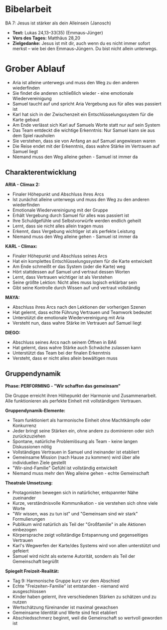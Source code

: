 # Bibelarbeit
BA 7: Jesus ist stärker als dein Alleinsein (Janosch)
- **Text:** Lukas 24,13–33(35) (Emmaus-Jünger)
- **Vers des Tages:** Matthäus 28,20
- **Zielgedanke:** Jesus ist mit dir, auch wenn du es nicht immer sofort merkst – wie bei den Emmaus-Jüngern. Du bist nicht allein unterwegs.

# Grober Ablauf

- Aria ist alleine unterwegs und muss den Weg zu den anderen wiederfinden
- Sie findet die anderen schließlich wieder - eine emotionale Wiedervereinigung
- Samuel taucht auf und spricht Aria Vergebung aus für alles was passiert ist
- Karl hat sich in der Zwischenzeit ein Entschlüsselungssystem für die Karte gebaut
- Am Ende verlässt sich Karl auf Samuels Worte statt nur auf sein System
- Das Team entdeckt die wichtige Erkenntnis: Nur Samuel kann sie aus dem Spiel rausholen
- Sie verstehen, dass sie von Anfang an auf Samuel angewiesen waren
- Die Reise endet mit der Erkenntnis, dass wahre Stärke im Vertrauen auf Samuel liegt
- Niemand muss den Weg alleine gehen - Samuel ist immer da

## Charakterentwicklung

**ARIA - Climax 2:**
- Finaler Höhepunkt und Abschluss ihres Arcs
- Ist zunächst alleine unterwegs und muss den Weg zu den anderen wiederfinden
- Emotionale Wiedervereinigung mit der Gruppe
- Erhält Vergebung durch Samuel für alles was passiert ist
- Ihre Schuldgefühle und Selbstvorwürfe werden endlich geheilt
- Lernt, dass sie nicht alles allein tragen muss
- Erkennt, dass Vergebung wichtiger ist als perfekte Leistung
- Niemand muss den Weg alleine gehen - Samuel ist immer da

**KARL - Climax:**
- Finaler Höhepunkt und Abschluss seines Arcs
- Hat ein komplettes Entschlüsselungssystem für die Karte entwickelt
- Am Ende schmeißt er das System (oder die Karte) weg
- Hört stattdessen auf Samuel und vertraut dessen Worten
- Lernt, dass Vertrauen wichtiger ist als Verstehen
- Seine größte Lektion: Nicht alles muss logisch erklärbar sein
- Gibt seine Kontrolle durch Wissen auf und vertraut vollständig

**MAYA:**
- Abschluss ihres Arcs nach den Lektionen der vorherigen Szenen
- Hat gelernt, dass echte Führung Vertrauen und Teamwork bedeutet
- Unterstützt die emotionale Wiedervereinigung mit Aria
- Versteht nun, dass wahre Stärke im Vertrauen auf Samuel liegt

**DIEGO:**
- Abschluss seines Arcs nach seinem Öffnen in BA6
- Hat gelernt, dass wahre Stärke auch Schwäche zulassen kann
- Unterstützt das Team bei der finalen Erkenntnis
- Versteht, dass er nicht alles allein bewältigen muss

## Gruppendynamik

**Phase: PERFORMING - "Wir schaffen das gemeinsam"**

Die Gruppe erreicht ihren Höhepunkt der Harmonie und Zusammenarbeit. Alle funktionieren als perfekte Einheit mit vollständigem Vertrauen.

**Gruppendynamik-Elemente:**
- Team funktioniert als harmonische Einheit ohne Machtkämpfe oder Konkurrenz
- Jeder bringt seine Stärken ein, ohne andere zu dominieren oder sich zurückzuziehen
- Spontane, natürliche Problemlösung als Team - keine langen Diskussionen nötig
- Vollständiges Vertrauen in Samuel und ineinander ist etabliert
- Gemeinsame Mission (nach Hause zu kommen) wird über alle individuellen Ziele gestellt
- "Wir-sind-Familie" Gefühl ist vollständig entwickelt
- Niemand muss mehr den Weg alleine gehen - echte Gemeinschaft

**Theatrale Umsetzung:**
- Protagonisten bewegen sich in natürlicher, entspannter Nähe zueinander
- Kurze, verständnisvolle Kommunikation - sie verstehen sich ohne viele Worte
- "Wir wissen, was zu tun ist" und "Gemeinsam sind wir stark" Formulierungen
- Publikum wird natürlich als Teil der "Großfamilie" in alle Aktionen einbezogen
- Körpersprache zeigt vollständige Entspannung und gegenseitiges Vertrauen
- Karl's Wegwerfen der Karte/des Systems wird von allen unterstützt und gefeiert
- Samuel wird nicht als externe Autorität, sondern als Teil der Gemeinschaft begrüßt

**Spiegelt Freizeit-Realität:**
- Tag 9: Harmonische Gruppe kurz vor dem Abschied
- Echte "Freizeiten-Familie" ist entstanden - niemand wird ausgeschlossen
- Kinder haben gelernt, ihre verschiedenen Stärken zu schätzen und zu nutzen
- Wertschätzung füreinander ist maximal gewachsen
- Gemeinsame Identität und Werte sind fest etabliert
- Abschiedsschmerz beginnt, weil die Gemeinschaft so wertvoll geworden ist
